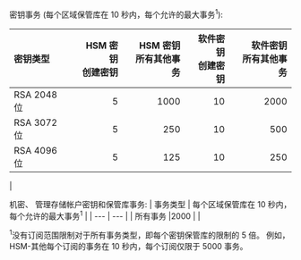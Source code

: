 密钥事务 (每个区域保管库在 10 秒内，每个允许的最大事务<sup>1</sup>):

|密钥类型|HSM 密钥<br>创建密钥|HSM 密钥<br>所有其他事务|软件密钥<br>创建密钥|软件密钥<br>所有其他事务|
|:---|---:|---:|---:|---:|
|RSA 2048 位|5|1000|10|2000|
|RSA 3072 位|5|250|10|500|
|RSA 4096 位|5|125|10|250|
|

机密、 管理存储帐户密钥和保管库事务:
| 事务类型 | 每个区域保管库在 10 秒内，每个允许的最大事务<sup>1</sup> |
| --- | --- |
| 所有事务 |2000 |
|

<sup>1</sup>没有订阅范围限制对于所有事务类型，即每个密钥保管库的限制的 5 倍。 例如，HSM-其他每个订阅的事务在 10 秒内，每个订阅仅限于 5000 事务。
